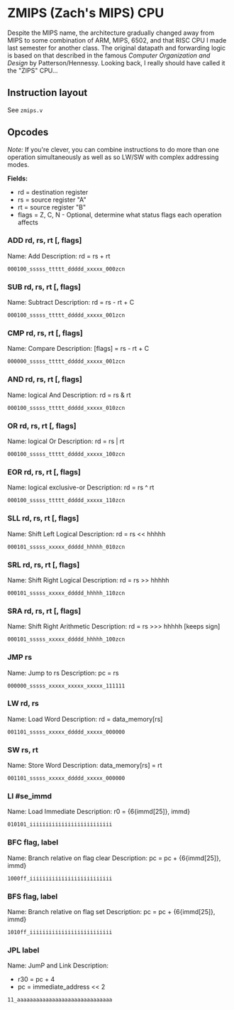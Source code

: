 # ZMIPS (Zach's MIPS) CPU

Despite the MIPS name, the architecture gradually changed away from MIPS to some combination of ARM, MIPS, 6502, and that RISC CPU I made last semester for another class. The original datapath and forwarding logic is based on that described in the famous *Computer Organization and Design* by Patterson/Hennessy. Looking back, I really should have called it the "ZIPS" CPU...

## Instruction layout
 
See `zmips.v`

## Opcodes

*Note:* If you're clever, you can combine instructions to do more than one operation simultaneously as well as so LW/SW with complex addressing modes.

**Fields:**
* rd = destination register
* rs = source register "A"
* rt = source register "B"
* flags = Z, C, N - Optional, determine what status flags each operation affects

### ADD rd, rs, rt [, flags]
Name: Add
Description: rd = rs + rt
```
000100_sssss_ttttt_ddddd_xxxxx_000zcn
```

### SUB rd, rs, rt [, flags]
Name: Subtract
Description: rd = rs - rt + C
```
000100_sssss_ttttt_ddddd_xxxxx_001zcn
```

### CMP rd, rs, rt [, flags]
Name: Compare
Description: [flags] = rs - rt + C
```
000000_sssss_ttttt_ddddd_xxxxx_001zcn
```

### AND rd, rs, rt [, flags]
Name: logical And
Description: rd = rs & rt
```
000100_sssss_ttttt_ddddd_xxxxx_010zcn
```

### OR rd, rs, rt [, flags]
Name: logical Or
Description: rd = rs | rt
```
000100_sssss_ttttt_ddddd_xxxxx_100zcn
```

### EOR rd, rs, rt [, flags]
Name: logical exclusive-or
Description: rd = rs ^ rt
```
000100_sssss_ttttt_ddddd_xxxxx_110zcn
```

### SLL rd, rs, rt [, flags]
Name: Shift Left Logical
Description: rd = rs << hhhhh
```
000101_sssss_xxxxx_ddddd_hhhhh_010zcn
```

### SRL rd, rs, rt [, flags]
Name: Shift Right Logical
Description: rd = rs >> hhhhh
```
000101_sssss_xxxxx_ddddd_hhhhh_110zcn
```

### SRA rd, rs, rt [, flags]
Name: Shift Right Arithmetic
Description: rd = rs >>> hhhhh [keeps sign]
```
000101_sssss_xxxxx_ddddd_hhhhh_100zcn
```

### JMP rs
Name: Jump to rs
Description: pc = rs
```
000000_sssss_xxxxx_xxxxx_xxxxx_111111
```

### LW rd, rs
Name: Load Word
Description: rd = data_memory[rs]
```
001101_sssss_xxxxx_ddddd_xxxxx_000000
```

### SW rs, rt
Name: Store Word
Description: data_memory[rs] = rt
```
001101_sssss_xxxxx_ddddd_xxxxx_000000
```

### LI #se_immd
Name: Load Immediate
Description: r0 = {6{immd[25]}, immd}
```
010101_iiiiiiiiiiiiiiiiiiiiiiiiii
```

### BFC flag, label
Name: Branch relative on flag clear
Description: pc = pc + {6{immd[25]}, immd}
```
1000ff_iiiiiiiiiiiiiiiiiiiiiiiiii
```

### BFS flag, label
Name: Branch relative on flag set
Description: pc = pc + {6{immd[25]}, immd}
```
1010ff_iiiiiiiiiiiiiiiiiiiiiiiiii
```

### JPL label
Name: JumP and Link
Description: 
* r30 = pc + 4
* pc = immediate_address << 2
```
11_aaaaaaaaaaaaaaaaaaaaaaaaaaaaaa
```